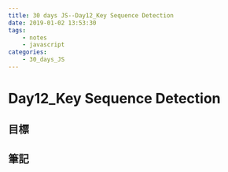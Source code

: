 ```yaml
---
title: 30 days JS--Day12_Key Sequence Detection
date: 2019-01-02 13:53:30
tags:
    - notes
    - javascript
categories:
    - 30_days_JS
---
```

# Day12_Key Sequence Detection

## 目標

## 筆記